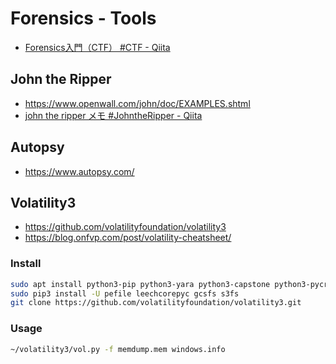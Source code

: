 # Forensics - Tools
- [Forensics入門（CTF） #CTF - Qiita](https://qiita.com/knqyf263/items/6ebf06e27be7c48aab2e)
## John the Ripper
- https://www.openwall.com/john/doc/EXAMPLES.shtml
- [john the ripper メモ #JohntheRipper - Qiita](https://qiita.com/shorii-shelly/items/e259c609458e2402432b)
## Autopsy
- https://www.autopsy.com/
## Volatility3
- https://github.com/volatilityfoundation/volatility3
- https://blog.onfvp.com/post/volatility-cheatsheet/
### Install
```zsh
sudo apt install python3-pip python3-yara python3-capstone python3-pycryptodome
sudo pip3 install -U pefile leechcorepyc gcsfs s3fs
git clone https://github.com/volatilityfoundation/volatility3.git
```
### Usage
```zsh
~/volatility3/vol.py -f memdump.mem windows.info
```
